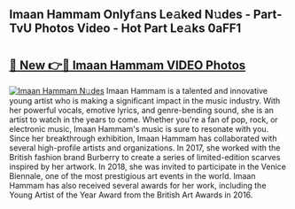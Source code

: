 ## Imaan Hammam Onlyf𝚊ns Le𝚊ked N𝚞des - Part-TvU Photos Video - Hot Part Le𝚊ks 0aFF1

# <h2><a href="http://ab75138.deff.icu/?id=Imaan+Hammam">🔗 New 👉🔴 Imaan Hammam VIDEO Photos</a></h2>

[![Imaan Hammam N𝚞des](https://i.imgur.com/rIISA9y.gif)](http://ab75138.deff.icu/?id=Imaan+Hammam)
Imaan Hammam is a talented and innovative young artist who is making a significant impact in the music industry. With her powerful vocals, emotive lyrics, and genre-bending sound, she is an artist to watch in the years to come. Whether you're a fan of pop, rock, or electronic music, Imaan Hammam's music is sure to resonate with you. Since her breakthrough exhibition, Imaan Hammam has collaborated with several high-profile artists and organizations. In 2017, she worked with the British fashion brand Burberry to create a series of limited-edition scarves inspired by her artwork. In 2018, she was invited to participate in the Venice Biennale, one of the most prestigious art events in the world. Imaan Hammam has also received several awards for her work, including the Young Artist of the Year Award from the British Art Awards in 2016.
